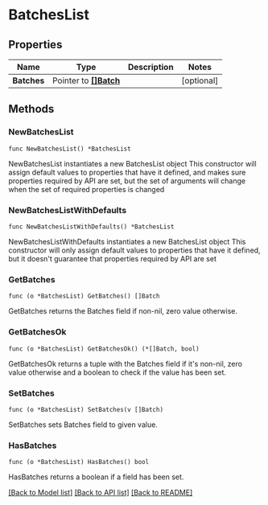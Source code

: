 # BatchesList

## Properties

Name | Type | Description | Notes
------------ | ------------- | ------------- | -------------
**Batches** | Pointer to [**[]Batch**](Batch.md) |  | [optional] 

## Methods

### NewBatchesList

`func NewBatchesList() *BatchesList`

NewBatchesList instantiates a new BatchesList object
This constructor will assign default values to properties that have it defined,
and makes sure properties required by API are set, but the set of arguments
will change when the set of required properties is changed

### NewBatchesListWithDefaults

`func NewBatchesListWithDefaults() *BatchesList`

NewBatchesListWithDefaults instantiates a new BatchesList object
This constructor will only assign default values to properties that have it defined,
but it doesn't guarantee that properties required by API are set

### GetBatches

`func (o *BatchesList) GetBatches() []Batch`

GetBatches returns the Batches field if non-nil, zero value otherwise.

### GetBatchesOk

`func (o *BatchesList) GetBatchesOk() (*[]Batch, bool)`

GetBatchesOk returns a tuple with the Batches field if it's non-nil, zero value otherwise
and a boolean to check if the value has been set.

### SetBatches

`func (o *BatchesList) SetBatches(v []Batch)`

SetBatches sets Batches field to given value.

### HasBatches

`func (o *BatchesList) HasBatches() bool`

HasBatches returns a boolean if a field has been set.


[[Back to Model list]](../README.md#documentation-for-models) [[Back to API list]](../README.md#documentation-for-api-endpoints) [[Back to README]](../README.md)


